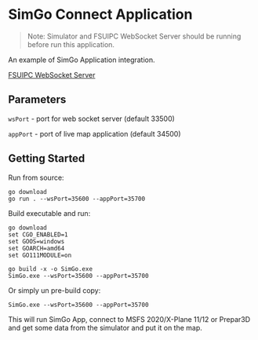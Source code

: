 # SimGo Connect Application 

> Note: Simulator and FSUIPC WebSocket Server should be running before run this application. 

An example of SimGo Application integration.

[FSUIPC WebSocket Server](http://fsuipcwebsockets.paulhenty.com/)

## Parameters

`wsPort` - port for web socket server (default 33500)

`appPort` - port of live map application (default 34500)

## Getting Started

Run from source:

```
go download
go run . --wsPort=35600 --appPort=35700
```

Build executable and run:

```
go download
set CGO_ENABLED=1
set GOOS=windows
set GOARCH=amd64
set GO111MODULE=on

go build -x -o SimGo.exe
SimGo.exe --wsPort=35600 --appPort=35700
```

Or simply un pre-build copy:

```
SimGo.exe --wsPort=35600 --appPort=35700
```

This will run SimGo App, connect to MSFS 2020/X-Plane 11/12 or Prepar3D and get some data from the simulator and put it on the map.

